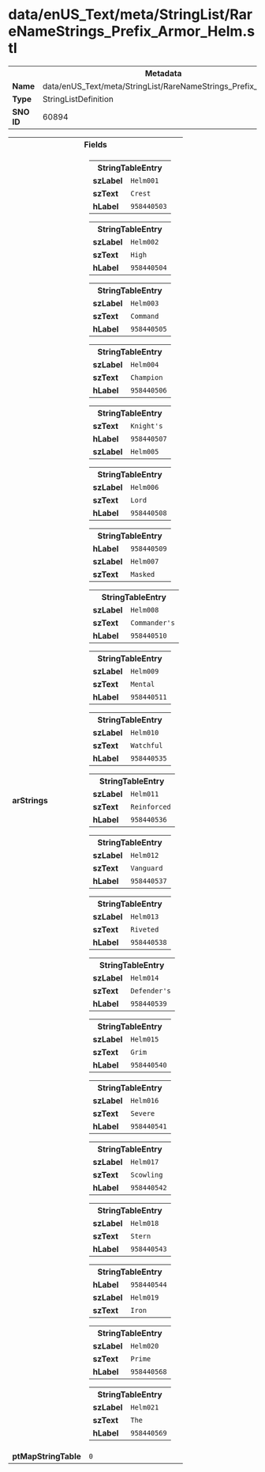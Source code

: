 <h1>data/enUS_Text/meta/StringList/RareNameStrings_Prefix_Armor_Helm.stl</h1><table><tr><th colspan="100%">Metadata</th></tr><tr><td><b>Name</b></td><td>data/enUS_Text/meta/StringList/RareNameStrings_Prefix_Armor_Helm.stl</td></tr><tr><td><b>Type</b></td><td>StringListDefinition</td></tr><tr><td><b>SNO ID</b></td><td>60894</td></tr></table>

<table><tr><th colspan="100%">Fields</th></tr><tr><td><b>arStrings</b></td><td><table><tr><th colspan="100%">StringTableEntry</th></tr><tr><td><b>szLabel</b></td><td><code>Helm001</code></td></tr><tr><td><b>szText</b></td><td><code>Crest</code></td></tr><tr><td><b>hLabel</b></td><td><code>958440503</code></td></tr></table>


<table><tr><th colspan="100%">StringTableEntry</th></tr><tr><td><b>szLabel</b></td><td><code>Helm002</code></td></tr><tr><td><b>szText</b></td><td><code>High</code></td></tr><tr><td><b>hLabel</b></td><td><code>958440504</code></td></tr></table>


<table><tr><th colspan="100%">StringTableEntry</th></tr><tr><td><b>szLabel</b></td><td><code>Helm003</code></td></tr><tr><td><b>szText</b></td><td><code>Command</code></td></tr><tr><td><b>hLabel</b></td><td><code>958440505</code></td></tr></table>


<table><tr><th colspan="100%">StringTableEntry</th></tr><tr><td><b>szLabel</b></td><td><code>Helm004</code></td></tr><tr><td><b>szText</b></td><td><code>Champion</code></td></tr><tr><td><b>hLabel</b></td><td><code>958440506</code></td></tr></table>


<table><tr><th colspan="100%">StringTableEntry</th></tr><tr><td><b>szText</b></td><td><code>Knight's</code></td></tr><tr><td><b>hLabel</b></td><td><code>958440507</code></td></tr><tr><td><b>szLabel</b></td><td><code>Helm005</code></td></tr></table>


<table><tr><th colspan="100%">StringTableEntry</th></tr><tr><td><b>szLabel</b></td><td><code>Helm006</code></td></tr><tr><td><b>szText</b></td><td><code>Lord</code></td></tr><tr><td><b>hLabel</b></td><td><code>958440508</code></td></tr></table>


<table><tr><th colspan="100%">StringTableEntry</th></tr><tr><td><b>hLabel</b></td><td><code>958440509</code></td></tr><tr><td><b>szLabel</b></td><td><code>Helm007</code></td></tr><tr><td><b>szText</b></td><td><code>Masked</code></td></tr></table>


<table><tr><th colspan="100%">StringTableEntry</th></tr><tr><td><b>szLabel</b></td><td><code>Helm008</code></td></tr><tr><td><b>szText</b></td><td><code>Commander's</code></td></tr><tr><td><b>hLabel</b></td><td><code>958440510</code></td></tr></table>


<table><tr><th colspan="100%">StringTableEntry</th></tr><tr><td><b>szLabel</b></td><td><code>Helm009</code></td></tr><tr><td><b>szText</b></td><td><code>Mental</code></td></tr><tr><td><b>hLabel</b></td><td><code>958440511</code></td></tr></table>


<table><tr><th colspan="100%">StringTableEntry</th></tr><tr><td><b>szLabel</b></td><td><code>Helm010</code></td></tr><tr><td><b>szText</b></td><td><code>Watchful</code></td></tr><tr><td><b>hLabel</b></td><td><code>958440535</code></td></tr></table>


<table><tr><th colspan="100%">StringTableEntry</th></tr><tr><td><b>szLabel</b></td><td><code>Helm011</code></td></tr><tr><td><b>szText</b></td><td><code>Reinforced</code></td></tr><tr><td><b>hLabel</b></td><td><code>958440536</code></td></tr></table>


<table><tr><th colspan="100%">StringTableEntry</th></tr><tr><td><b>szLabel</b></td><td><code>Helm012</code></td></tr><tr><td><b>szText</b></td><td><code>Vanguard</code></td></tr><tr><td><b>hLabel</b></td><td><code>958440537</code></td></tr></table>


<table><tr><th colspan="100%">StringTableEntry</th></tr><tr><td><b>szLabel</b></td><td><code>Helm013</code></td></tr><tr><td><b>szText</b></td><td><code>Riveted</code></td></tr><tr><td><b>hLabel</b></td><td><code>958440538</code></td></tr></table>


<table><tr><th colspan="100%">StringTableEntry</th></tr><tr><td><b>szLabel</b></td><td><code>Helm014</code></td></tr><tr><td><b>szText</b></td><td><code>Defender's</code></td></tr><tr><td><b>hLabel</b></td><td><code>958440539</code></td></tr></table>


<table><tr><th colspan="100%">StringTableEntry</th></tr><tr><td><b>szLabel</b></td><td><code>Helm015</code></td></tr><tr><td><b>szText</b></td><td><code>Grim</code></td></tr><tr><td><b>hLabel</b></td><td><code>958440540</code></td></tr></table>


<table><tr><th colspan="100%">StringTableEntry</th></tr><tr><td><b>szLabel</b></td><td><code>Helm016</code></td></tr><tr><td><b>szText</b></td><td><code>Severe</code></td></tr><tr><td><b>hLabel</b></td><td><code>958440541</code></td></tr></table>


<table><tr><th colspan="100%">StringTableEntry</th></tr><tr><td><b>szLabel</b></td><td><code>Helm017</code></td></tr><tr><td><b>szText</b></td><td><code>Scowling</code></td></tr><tr><td><b>hLabel</b></td><td><code>958440542</code></td></tr></table>


<table><tr><th colspan="100%">StringTableEntry</th></tr><tr><td><b>szLabel</b></td><td><code>Helm018</code></td></tr><tr><td><b>szText</b></td><td><code>Stern</code></td></tr><tr><td><b>hLabel</b></td><td><code>958440543</code></td></tr></table>


<table><tr><th colspan="100%">StringTableEntry</th></tr><tr><td><b>hLabel</b></td><td><code>958440544</code></td></tr><tr><td><b>szLabel</b></td><td><code>Helm019</code></td></tr><tr><td><b>szText</b></td><td><code>Iron</code></td></tr></table>


<table><tr><th colspan="100%">StringTableEntry</th></tr><tr><td><b>szLabel</b></td><td><code>Helm020</code></td></tr><tr><td><b>szText</b></td><td><code>Prime</code></td></tr><tr><td><b>hLabel</b></td><td><code>958440568</code></td></tr></table>


<table><tr><th colspan="100%">StringTableEntry</th></tr><tr><td><b>szLabel</b></td><td><code>Helm021</code></td></tr><tr><td><b>szText</b></td><td><code>The</code></td></tr><tr><td><b>hLabel</b></td><td><code>958440569</code></td></tr></table>


</td></tr><tr><td><b>ptMapStringTable</b></td><td><code>0</code></td></tr></table>

